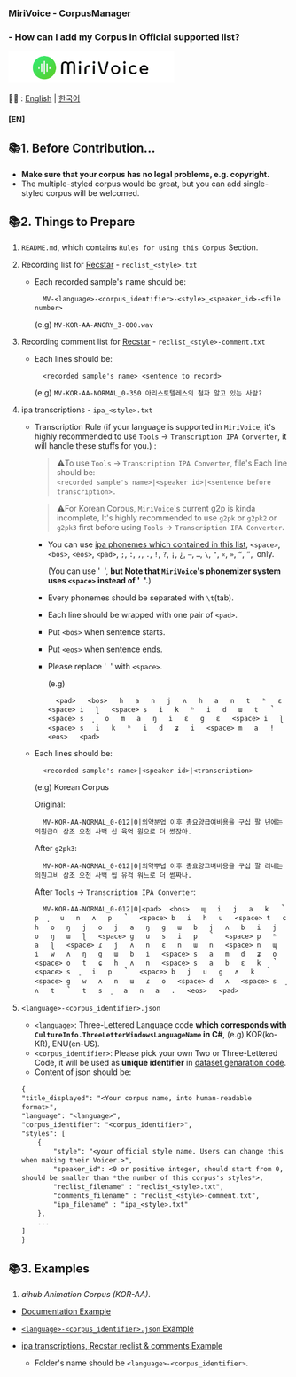 ### MiriVoice - CorpusManager 
### - How can I add my Corpus in Official supported list?
[<img src="Misc\title.png" height="57"/>](https://github.com/EX3exp/MiriVoice)

📜🧐 :
[English](contribute-corpus.md) | [한국어](readme/contribute-corpus-ko.md)
#### [EN]

## 📚1. Before Contribution...
- **Make sure that your corpus has no legal problems, e.g. copyright.**
- The multiple-styled corpus would be great, but you can add single-styled corpus will be welcomed.

## 📚2. Things to Prepare
1. `README.md`, which contains `Rules for using this Corpus` Section.
2. Recording list for [Recstar](https://github.com/sdercolin/recstar) - `reclist_<style>.txt`
    - Each recorded sample's name should be:

            MV-<language>-<corpus_identifier>-<style>_<speaker_id>-<file number>

        (e.g) `MV-KOR-AA-ANGRY_3-000.wav`

3. Recording comment list for [Recstar](https://github.com/sdercolin/recstar) - `reclist_<style>-comment.txt`
    - Each lines should be:

            <recorded sample's name> <sentence to record>

        (e.g) `MV-KOR-AA-NORMAL_0-350 아리스토텔레스의 철자 알고 있는 사람?`

4. ipa transcriptions - `ipa_<style>.txt`
    - Transcription Rule (if your language is supported in `MiriVoice`, it's highly recommended to use `Tools` -> `Transcription IPA Converter`, it will handle these stuffs for you.) : <br>

        > ⚠️To use `Tools` -> `Transcription IPA Converter`, file's Each line should be: <br>
        > ```<recorded sample's name>|<speaker id>|<sentence before transcription>.```

        > ⚠️For Korean Corpus, `MiriVoice`'s current g2p is kinda incomplete, It's highly recommended to use `g2pk` or `g2pk2` or `g2pk3` first before using  `Tools` -> `Transcription IPA Converter`. 
        - You can use [ipa phonemes which contained in this list](https://github.com/AdamSteffanick/ipa-data/blob/master/guid-o-matic/ipa-data/ipa-data.csv), `<space>`, `<bos>`, `<eos>`, `<pad>`, `;`, `:`, `,`, `.`, `!`, `?`, `¡`, `¿`, `—`, `…`, `\`, `"`, `«`, `»`, `“`, `”`,` `only.
        
            (You can use '` `', **but Note that `MiriVoice`'s phonemizer system uses `<space>` instead of '` `'.**)
        - Every phonemes should be separated with `\t`(tab).
        - Each line should be wrapped with one pair of `<pad>`.
        - Put `<bos>` when sentence starts.
        - Put `<eos>` when sentence ends.
        - Please replace '` `' with `<space>`.


            (e.g) 
            
                <pad>	<bos>	h	a	n	j	ʌ	h	a	n	t	ʰ	ɛ	<space>	i	ɭ	<space>	s	i	k	ʰ	i	d	ɯ	t	̚	<space>	s	͈	o	m	a	ŋ	i	ɛ	g	ɛ	<space>	i	ɭ	<space>	s	i	k	ʰ	i	d	ʑ	i	<space>	m	a	!	<eos>	<pad>
    - Each lines should be:

            <recorded sample's name>|<speaker id>|<transcription>

        (e.g) Korean Corpus

        Original:

            MV-KOR-AA-NORMAL_0-012|0|의약분업 이후 총요양급여비용을 구십 팔 년에는 의원급이 삼조 오천 사백 십 육억 원으로 더 썼잖아.


        After `g2pk3`:

            MV-KOR-AA-NORMAL_0-012|0|의약뿌넙 이후 총요양그벼비용을 구십 팔 려네는 의원그비 삼조 오천 사백 씹 유걱 워느로 더 썯짜나.

        After `Tools` -> `Transcription IPA Converter`:

            MV-KOR-AA-NORMAL_0-012|0|<pad>	<bos>	ɰ	i	j	a	k	̚	p	͈	u	n	ʌ	p	̚	<space>	b	i	h	u	<space>	t	ɕ	h	o	ŋ	j	o	j	a	ŋ	g	ɯ	b	j	ʌ	b	i	j	o	ŋ	ɯ	ɭ	<space>	g	u	s	i	p	̚	<space>	p	ʰ	a	ɭ	<space>	ɾ	j	ʌ	n	ɛ	n	ɯ	n	<space>	n	ɰ	i	w	ʌ	ŋ	g	ɯ	b	i	<space>	s	a	m	d	ʑ	o	<space>	o	t	ɕ	h	ʌ	n	<space>	s	a	b	ɛ	k	̚	<space>	s	͈	i	p	̚	<space>	b	j	u	g	ʌ	k	̚	<space>	g	w	ʌ	n	ɯ	ɾ	o	<space>	d	ʌ	<space>	s	͈	ʌ	t	̚	t	s	͈	a	n	a	.	<eos>	<pad>

5. `<language>-<corpus_identifier>.json`
    - `<language>`: Three-Lettered Language code **which corresponds with `CultureInfo.ThreeLetterWindowsLanguageName` in C#**, (e.g) KOR(ko-KR), ENU(en-US). 
    - `<corpus_identifier>`: Please pick your own Two or Three-Lettered Code, it will be used as **unique identifier** in [dataset genaration code](utils/pack_dataset.py).
    - Content of json should be:
    ```
    {
    "title_displayed": "<Your corpus name, into human-readable format>",
    "language": "<language>", 
    "corpus_identifier": "<corpus_identifier>",
    "styles": [
        {
            "style": "<your official style name. Users can change this when making their Voicer.>",
            "speaker_id": <0 or positive integer, should start from 0, should be smaller than *the number of this corpus's styles*>,
            "reclist_filename" : "reclist_<style>.txt",
            "comments_filename" : "reclist_<style>-comment.txt",
            "ipa_filename" : "ipa_<style>.txt"
        },
        ...
    ] 
    }
    ```
## 📚3. Examples
1. *aihub Animation Corpus (KOR-AA)*.
- [Documentation Example](docs/ko-KR/aihub%20Animation%20Corpus/README.md)
     
- [`<language>-<corpus_identifier>.json` Example](https://github.com/EX3exp/MiriVoiceSupport-CorpusManager/blob/main/datas/KOR-AA.json)
     

- [ipa transcriptions, Recstar reclist & comments Example](https://github.com/EX3exp/MiriVoiceSupport-CorpusManager/blob/main/datas/KOR-AA)
    - Folder's name should be `<language>-<corpus_identifier>`.
    
